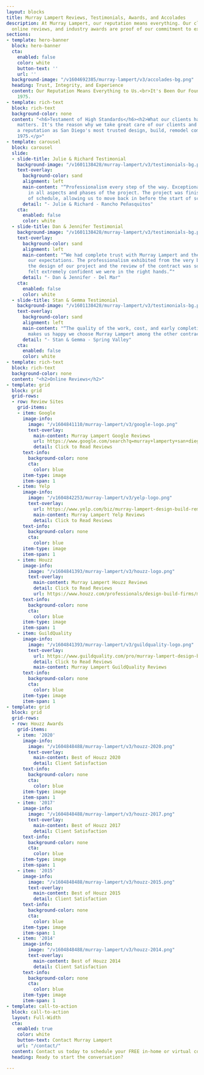 ```yaml
---
layout: blocks
title: Murray Lampert Reviews, Testimonials, Awards, and Accolades
description: At Murray Lampert, our reputation means everything. Our client testimonials,
  online reviews, and industry awards are proof of our commitment to excellence.
sections:
- template: hero-banner
  block: hero-banner
  cta:
    enabled: false
    color: white
    button-text: ''
    url: ''
  background-image: "/v1604692385/murray-lampert/v3/accolades-bg.png"
  heading: Trust, Integrity, and Experience
  content: Our Reputation Means Everything to Us.<br>It's Been Our Foundation Since
    1975.
- template: rich-text
  block: rich-text
  background-color: none
  content: "<h6>Testament of High Standards</h6><h2>What our clients have to say.</h2><p>Reputation
    matters. It's the reason why we take great care of our clients and have established
    a reputation as San Diego's most trusted design, build, remodel company since
    1975.</p>"
- template: carousel
  block: carousel
  slide:
  - slide-title: Julie & Richard Testimonial
    background-image: "/v1601138428/murray-lampert/v3/testimonials-bg.png"
    text-overlay:
      background-color: sand
      alignment: left
      main-content: "“Professionalism every step of the way. Exceptional communication
        in all aspects and phases of the project. The project was finished well ahead
        of schedule, allowing us to move back in before the start of school.”"
      detail: "- Julie & Richard - Rancho Peñasquitos"
    cta:
      enabled: false
      color: white
  - slide-title: Dan & Jennifer Testimonial
    background-image: "/v1601138428/murray-lampert/v3/testimonials-bg.png"
    text-overlay:
      background-color: sand
      alignment: left
      main-content: "“We had complete trust with Murray Lampert and they exceeded
        our expectations. The professionalism exhibited from the very beginning with
        the design of our project and the review of the contract was so thorough we
        felt extremely confident we were in the right hands.”"
      detail: "- Dan & Jennifer - Del Mar"
    cta:
      enabled: false
      color: white
  - slide-title: Stan & Gemma Testimonial
    background-image: "/v1601138428/murray-lampert/v3/testimonials-bg.png"
    text-overlay:
      background-color: sand
      alignment: left
      main-content: "“The quality of the work, cost, and early completion of the project
        makes us happy we choose Murray Lampert among the other contractors.”"
      detail: "- Stan & Gemma - Spring Valley"
    cta:
      enabled: false
      color: white
- template: rich-text
  block: rich-text
  background-color: none
  content: "<h2>Online Reviews</h2>"
- template: grid
  block: grid
  grid-rows:
  - row: Review Sites
    grid-items:
    - item: Google
      image-info:
        image: "/v1604841110/murray-lampert/v3/google-logo.png"
        text-overlay:
          main-content: Murray Lampert Google Reviews
          url: https://www.google.com/search?q=murray+lamperty+san+diego&oq=murray+lamperty+san+diego&aqs=chrome..69i57j0.2246j0j1&sourceid=chrome&ie=UTF-8#lrd=0x80d955a57abf532f:0x409268b5dbfcff56,1,
          detail: Click to Read Reviews
      text-info:
        background-color: none
        cta:
          color: blue
      item-type: image
      item-span: 1
    - item: Yelp
      image-info:
        image: "/v1604842253/murray-lampert/v3/yelp-logo.png"
        text-overlay:
          url: https://www.yelp.com/biz/murray-lampert-design-build-remodel-san-diego
          main-content: Murray Lampert Yelp Reviews
          detail: Click to Read Reviews
      text-info:
        background-color: none
        cta:
          color: blue
      item-type: image
      item-span: 1
    - item: Houzz
      image-info:
        image: "/v1604841393/murray-lampert/v3/houzz-logo.png"
        text-overlay:
          main-content: Murray Lampert Houzz Reviews
          detail: Click to Read Reviews
          url: https://www.houzz.com/professionals/design-build-firms/murray-lampert-design-build-remodel-pfvwus-pf~1543571333?#Reviews
      text-info:
        background-color: none
        cta:
          color: blue
      item-type: image
      item-span: 1
    - item: GuildQuality
      image-info:
        image: "/v1604841393/murray-lampert/v3/guildquality-logo.png"
        text-overlay:
          url: https://www.guildquality.com/pro/murray-lampert-design-build-remodel?tab=reviews
          detail: Click to Read Reviews
          main-content: Murray Lampert GuildQuality Reviews
      text-info:
        background-color: none
        cta:
          color: blue
      item-type: image
      item-span: 1
- template: grid
  block: grid
  grid-rows:
  - row: Houzz Awards
    grid-items:
    - item: '2020'
      image-info:
        image: "/v1604848488/murray-lampert/v3/houzz-2020.png"
        text-overlay:
          main-content: Best of Houzz 2020
          detail: Client Satisfaction
      text-info:
        background-color: none
        cta:
          color: blue
      item-type: image
      item-span: 1
    - item: '2017'
      image-info:
        image: "/v1604848488/murray-lampert/v3/houzz-2017.png"
        text-overlay:
          main-content: Best of Houzz 2017
          detail: Client Satisfaction
      text-info:
        background-color: none
        cta:
          color: blue
      item-type: image
      item-span: 1
    - item: '2015'
      image-info:
        image: "/v1604848488/murray-lampert/v3/houzz-2015.png"
        text-overlay:
          main-content: Best of Houzz 2015
          detail: Client Satisfaction
      text-info:
        background-color: none
        cta:
          color: blue
      item-type: image
      item-span: 1
    - item: '2014'
      image-info:
        image: "/v1604848488/murray-lampert/v3/houzz-2014.png"
        text-overlay:
          main-content: Best of Houzz 2014
          detail: Client Satisfaction
      text-info:
        background-color: none
        cta:
          color: blue
      item-type: image
      item-span: 1
- template: call-to-action
  block: call-to-action
  layout: Full-Width
  cta:
    enabled: true
    color: white
    button-text: Contact Murray Lampert
    url: "/contact/"
  content: Contact us today to schedule your FREE in-home or virtual consultation.
  heading: Ready to start the conversation?

---
```

